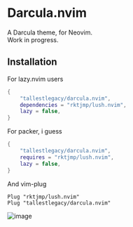 # Darcula.nvim

A Darcula theme, for Neovim.  
Work in progress.

## Installation

For lazy.nvim users

```lua
{
    "tallestlegacy/darcula.nvim",
    dependencies = "rktjmp/lush.nvim",
    lazy = false,
}
```

For packer, i guess

```lua
{
    "tallestlegacy/darcula.nvim",
    requires = "rktjmp/lush.nvim",
    lazy = false,
}
```

And vim-plug

```vim
Plug "rktjmp/lush.nvim"
Plug "tallestlegacy/darcula.nvim"
```

![image](https://github.com/tallestlegacy/darcula.nvim/assets/71118951/17a3d80b-cc48-4548-a27c-7ed1cd5f388c)
